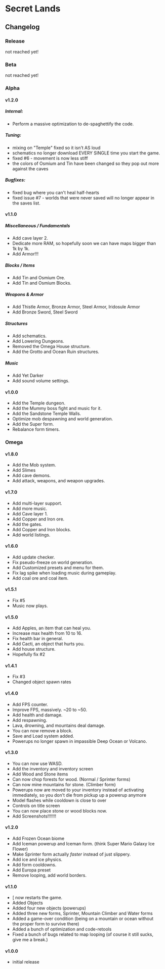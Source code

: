 # Secret Lands

## Changelog
### Release
not reached yet!
### Beta
not reached yet!
### Alpha
#### v1.2.0
##### Internal:
- Perform a massive optimization to de-spaghettify the code.
##### Tuning:
- mixing on "Temple" fixed so it isn't AS loud
- schematics no longer download EVERY SINGLE time you start the game.
- fixed #6 - movement is now less stiff
- the colors of Osmium and Tin have been changed so they pop out more against the caves
##### Bugfixes:
- fixed bug where you can't heal half-hearts
- fixed issue #7 - worlds that were never saved will no longer appear in the saves list.
#### v1.1.0
##### Miscellaneous / Fundamentals
- Add cave layer 2.
- Dedicate more RAM, so hopefully soon we can have maps bigger than 1k by 1k.
- Add Armor!!!
##### Blocks / Items
- Add Tin and Osmium Ore.
- Add Tin and Osmium Blocks.
##### Weapons & Armor
- Add Thistle Armor, Bronze Armor, Steel Armor, Iridosule Armor
- Add Bronze Sword, Steel Sword
##### Structures
- Add schematics.
- Add Lowering Dungeons.
- Removed the Omega House structure.
- Add the Grotto and Ocean Ruin structures.
##### Music
- Add Yet Darker
- Add sound volume settings.
#### v1.0.0
- Add the Temple dungeon.
- Add the Mummy boss fight and music for it.
- Add the Sandstone Temple Walls.
- Optimize mob despawning and world generation.
- Add the Super form.
- Rebalance form timers.
### Omega
#### v1.8.0
- Add the Mob system.
- Add Slimes
- Add cave demons.
- Add attack, weapons, and weapon upgrades.
#### v1.7.0
- Add multi-layer support.
- Add more music.
- Add Cave layer 1.
- Add Copper and Iron ore.
- Add the gates.
- Add Copper and Iron blocks.
- Add world listings.
#### v1.6.0
- Add update checker.
- Fix pseudo-freeze on world generation.
- Add Customized presets and menu for them.
- Fix lag spike when loading music during gameplay.
- Add coal ore and coal item.
#### v1.5.1
- Fix #5
- Music now plays.
#### v1.5.0
- Add Apples, an item that can heal you.
- Increase max health from 10 to 16.
- Fix health bar in general.
- Add Cacti, an object that hurts you.
- Add house structure.
- Hopefully fix #2
#### v1.4.1
- Fix #3
- Changed object spawn rates
#### v1.4.0
- Add FPS counter.
- Improve FPS, massively. ~20 to ~50.
- Add health and damage.
- Add respawning.
- Lava, drowning, and mountains deal damage.
- You can now remove a block.
- Save and Load system added.
- Powerups no longer spawn in impassible Deep Ocean or Volcano.
#### v1.3.0
- You can now use WASD.
- Add the inventory and inventory screen
- Add Wood and Stone items
- Can now chop forests for wood. (Normal / Sprinter forms)
- Can now mine mountains for stone. (Climber form)
- Powerups now are moved to your inventory instead of activating immediately, so you don't die from pickup up a powerup anymore
- Model flashes while cooldown is close to over
- Controls on title screen
- You can now place stone or wood blocks now.
- Add Screenshots!!!!!!!
#### v1.2.0
- Add Frozen Ocean biome
- Add Iceman powerup and Iceman form. (think Super Mario Galaxy Ice Flower)
- Make Sprinter form actually *faster* instead of just slippery.
- Add ice and ice physics.
- Add form cooldowns.
- Add Europa preset
- Remove looping, add world borders.
#### v1.1.0
- [ now restarts the game.
- Added Objects
- Added four new objects (powerups)
- Added three new forms, Sprinter, Mountain Climber and Water forms
- Added a game-over condition (being on a mountain or ocean without the proper form to survive there)
- Added a bunch of optimization and code-retools
- Fixed a bunch of bugs related to map looping (of course it still sucks, give me a break.)
#### v1.0.0
- initial release
